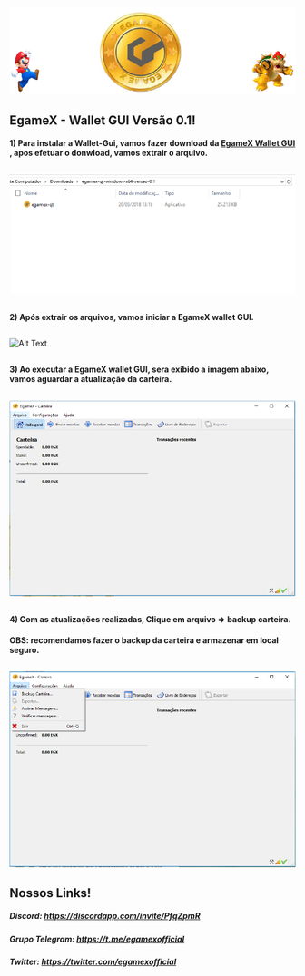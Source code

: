 ![Alt Text](https://raw.githubusercontent.com/Egamex/Wallets/master/img/wallets/windows/egamex-banner.PNG)



## EgameX - Wallet GUI Versão 0.1!

#### 1) Para instalar a Wallet-Gui, vamos fazer download  da [EgameX Wallet GUI ](https://github.com/Egamex/Wallets/tree/master/Windows/Arquivos), apos efetuar o donwload, vamos extrair o arquivo.
##
![Alt Text](https://raw.githubusercontent.com/Egamex/Wallets/master/img/wallets/windows/egamex-wallet-gui-01.PNG)

##
#### 2) Após extrair os arquivos, vamos iniciar a EgameX wallet GUI.
##
![Alt Text](https://raw.githubusercontent.com/Egamex/Wallets/master/img/wallets/windows/egamex-wallet-gui-02.jpg)

##
#### 3) Ao executar a EgameX wallet GUI, sera exibido a imagem abaixo, vamos aguardar a atualização da carteira.
##
![Alt Text](https://raw.githubusercontent.com/Egamex/Wallets/master/img/wallets/windows/egamex-wallet-gui-03.PNG)

##
#### 4) Com as atualizações realizadas, Clique em arquivo => backup carteira.
#### OBS: recomendamos fazer o backup da carteira e armazenar em local seguro.
##
![Alt Text](https://raw.githubusercontent.com/Egamex/Wallets/master/img/wallets/windows/egamex-wallet-gui-04.PNG)



## Nossos Links!

##### Discord: https://discordapp.com/invite/PfqZpmR

##### Grupo Telegram: https://t.me/egamexofficial

##### Twitter: https://twitter.com/egamexofficial

